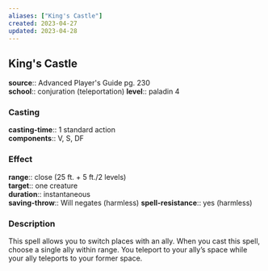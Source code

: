 ```yaml
---
aliases: ["King's Castle"]
created: 2023-04-27
updated: 2023-04-28
---
```


## King's Castle

**source**:: Advanced Player's Guide pg. 230  
**school**:: conjuration (teleportation)
**level**:: paladin 4

### Casting

**casting-time**:: 1 standard action  
**components**:: V, S, DF

### Effect

**range**:: close (25 ft. + 5 ft./2 levels)  
**target**:: one creature  
**duration**:: instantaneous  
**saving-throw**:: Will negates (harmless)
**spell-resistance**:: yes (harmless)

### Description

This spell allows you to switch places with an ally. When you cast this spell, choose a single ally within range. You teleport to your ally’s space while your ally teleports to your former space.
